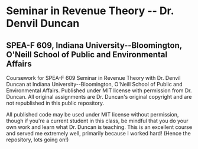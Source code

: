 # Seminar in Revenue Theory -- Dr. Denvil Duncan
## SPEA-F 609, Indiana University--Bloomington, O'Neill School of Public and Environmental Affairs
Coursework for SPEA-F 609 Seminar in Revenue Theory with Dr. Denvil Duncan at Indiana University--Bloomington, O'Neill School of Public and Environmental Affairs. Published under MIT license with permission from Dr. Duncan. All original assignments are Dr. Duncan's original copyright and are not republished in this public repository. 

All published code may be used under MIT license without permission, though if you're a current student in this class, be mindful that you do your own work and learn what Dr. Duncan is teaching. This is an excellent course and served me extremely well, primarily because I worked hard! (Hence the repository, lots going on!)